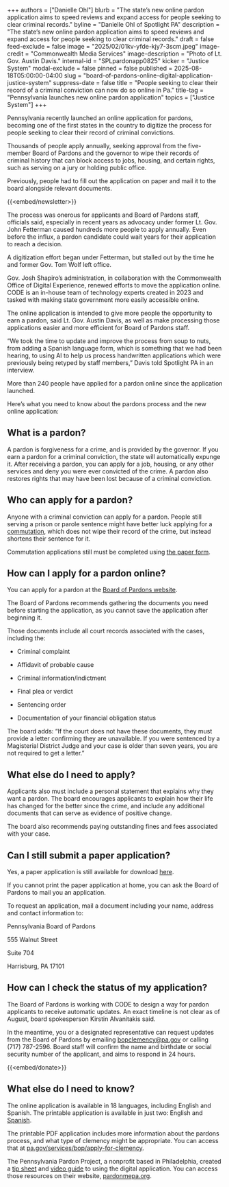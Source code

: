 +++
authors = ["Danielle Ohl"]
blurb = "The state’s new online pardon application aims to speed reviews and expand access for people seeking to clear criminal records."
byline = "Danielle Ohl of Spotlight PA"
description = "The state’s new online pardon application aims to speed reviews and expand access for people seeking to clear criminal records."
draft = false
feed-exclude = false
image = "2025/02/01kv-yfde-kjy7-3scm.jpeg"
image-credit = "Commonwealth Media Services"
image-description = "Photo of Lt. Gov. Austin Davis."
internal-id = "SPLpardonapp0825"
kicker = "Justice System"
modal-exclude = false
pinned = false
published = 2025-08-18T05:00:00-04:00
slug = "board-of-pardons-online-digital-application-justice-system"
suppress-date = false
title = "People seeking to clear their record of a criminal conviction can now do so online in Pa."
title-tag = "Pennsylvania launches new online pardon application"
topics = ["Justice System"]
+++

Pennsylvania recently launched an online application for pardons, becoming one of the first states in the country to digitize the process for people seeking to clear their record of criminal convictions.

Thousands of people apply annually, seeking approval from the five-member Board of Pardons and the governor to wipe their records of criminal history that can block access to jobs, housing, and certain rights, such as serving on a jury or holding public office.

Previously, people had to fill out the application on paper and mail it to the board alongside relevant documents.

{{<embed/newsletter>}}

The process was onerous for applicants and Board of Pardons staff, officials said, especially in recent years as advocacy under former Lt. Gov. John Fetterman caused hundreds more people to apply annually. Even before the influx, a pardon candidate could wait years for their application to reach a decision.

A digitization effort began under Fetterman, but stalled out by the time he and former Gov. Tom Wolf left office.

Gov. Josh Shapiro’s administration, in collaboration with the Commonwealth Office of Digital Experience, renewed efforts to move the application online. CODE is an in-house team of technology experts created in 2023 and tasked with making state government more easily accessible online.

The online application is intended to give more people the opportunity to earn a pardon, said Lt. Gov. Austin Davis, as well as make processing those applications easier and more efficient for Board of Pardons staff.

“We took the time to update and improve the process from soup to nuts, from adding a Spanish language form, which is something that we had been hearing, to using AI to help us process handwritten applications which were previously being retyped by staff members,” Davis told Spotlight PA in an interview.

More than 240 people have applied for a pardon online since the application launched.

Here’s what you need to know about the pardons process and the new online application:

## What is a pardon?

A pardon is forgiveness for a crime, and is provided by the governor. If you earn a pardon for a criminal conviction, the state will automatically expunge it. After receiving a pardon, you can apply for a job, housing, or any other services and deny you were ever convicted of the crime. A pardon also restores rights that may have been lost because of a criminal conviction.

## Who can apply for a pardon?

Anyone with a criminal conviction can apply for a pardon. People still serving a prison or parole sentence might have better luck applying for a <a href="https://www.spotlightpa.org/news/2025/03/pennsylvania-pardons-commutations-clemency-revoked/">commutation</a>, which does not wipe their record of the crime, but instead shortens their sentence for it.

Commutation applications still must be completed using <a href="https://www.pa.gov/content/dam/copapwp-pagov/en/bop/documents/apply-for-clemency/documents/2025-clemency-application/bop-clemency-application-may-2025.pdf">the paper form</a>.

## How can I apply for a pardon online?

You can apply for a pardon at the <a href="https://www.pa.gov/form/bop/board-of-pardons-clemency-application.html">Board of Pardons website</a>.

The Board of Pardons recommends gathering the documents you need before starting the application, as you cannot save the application after beginning it.

Those documents include all court records associated with the cases, including the:

- Criminal complaint

- Affidavit of probable cause

- Criminal information/indictment

- Final plea or verdict

- Sentencing order

- Documentation of your financial obligation status

The board adds: “If the court does not have these documents, they must provide a letter confirming they are unavailable. If you were sentenced by a Magisterial District Judge and your case is older than seven years, you are not required to get a letter.”

## What else do I need to apply?

Applicants also must include a personal statement that explains why they want a pardon. The board encourages applicants to explain how their life has changed for the better since the crime, and include any additional documents that can serve as evidence of positive change.

The board also recommends paying outstanding fines and fees associated with your case.

## Can I still submit a paper application?

Yes, a paper application is still available for download <a href="https://www.pa.gov/content/dam/copapwp-pagov/en/bop/documents/apply-for-clemency/documents/2025-clemency-application/bop-clemency-application-may-2025.pdf">here</a>.

If you cannot print the paper application at home, you can ask the Board of Pardons to mail you an application.

To request an application, mail a document including your name, address and contact information to:

Pennsylvania Board of Pardons

555 Walnut Street

Suite 704

Harrisburg, PA 17101<strong></strong>

## How can I check the status of my application?

The Board of Pardons is working with CODE to design a way for pardon applicants to receive automatic updates. An exact timeline is not clear as of August, board spokesperson Kirstin Alvanitakis said.

In the meantime, you or a designated representative can request updates from the Board of Pardons by emailing <a href="mailto:bopclemency@pa.gov">bopclemency@pa.gov</a> or calling (717) 787-2596. Board staff will confirm the name and birthdate or social security number of the applicant, and aims to respond in 24 hours.

{{<embed/donate>}}

## What else do I need to know?

The online application is available in 18 languages, including English and Spanish. The printable application is available in just two: English and <a href="https://www.pa.gov/content/dam/copapwp-pagov/en/bop/documents/apply-for-clemency/documents/2025-clemency-application/spanish/spanish-bop-clemency%20application.pdf">Spanish</a>.

The printable PDF application includes more information about the pardons process, and what type of clemency might be appropriate. You can access that at <a href="http://pa.gov/services/bop/apply-for-clemency">pa.gov/services/bop/apply-for-clemency</a>.

The Pennsylvania Pardon Project, a nonprofit based in Philadelphia, created a <a href="https://pardonmepa.org/wp-content/uploads/2025/06/Tips-for-Using-the-Online-Pardon-Application.pdf">tip sheet</a> and <a href="https://www.youtube.com/watch?v=f9aw3arW7d8">video guide</a> to using the digital application. You can access those resources on their website, <a href="http://pardonmepa.org">pardonmepa.org</a>.

